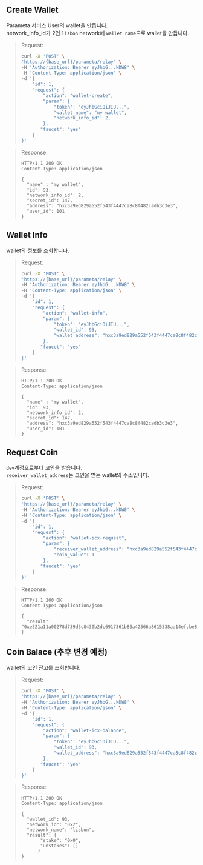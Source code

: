 ## Create Wallet

Parameta 서비스 User의 wallet을 만듭니다.  
network_info_id가 2인 `lisbon` network에 `wallet name`으로 wallet을 만듭니다.

> Request:
>
> ```bash
> curl -X 'POST' \
> 'https://{base_url}/parameta/relay' \
> -H 'Authorization: Bearer eyJhbG...kDW8' \
> -H 'Content-Type: application/json' \
> -d '{
>     "id": 1,
>     "request": {
>         "action": "wallet-create",
>         "param": {
>             "token": "eyJhbGciOiJIU...",
>             "wallet_name": "my wallet",
>             "network_info_id": 2,
>         },
>        "faucet": "yes"
>     }
> }'
> ```

> Response:
>
> ```http
> HTTP/1.1 200 OK
> Content-Type: application/json
>
> {
>   "name" : "my wallet",
>   "id": 93,
>   "network_info_id": 2,
>   "secret_id": 147,
>   "address": "hxc3a9ed829a552f543f4447ca8c8f482cadb3d3e3",
>   "user_id": 101
> }
> ```

## Wallet Info

wallet의 정보를 조회합니다.

> Request:
>
> ```bash
> curl -X 'POST' \
> 'https://{base_url}/parameta/relay' \
> -H 'Authorization: Bearer eyJhbG...kDW8' \
> -H 'Content-Type: application/json' \
> -d '{
>     "id": 1,
>     "request": {
>         "action": "wallet-info",
>         "param": {
>             "token": "eyJhbGciOiJIU...",
>             "wallet_id": 93,
>             "wallet_address": "hxc3a9ed829a552f543f4447ca8c8f482cadb3d3e3",
>         },
>        "faucet": "yes"
>     }
> }'
> ```

> Response:
>
> ```http
> HTTP/1.1 200 OK
> Content-Type: application/json
>
> {
>   "name" : "my wallet",
>   "id": 93,
>   "network_info_id": 2,
>   "secret_id": 147,
>   "address": "hxc3a9ed829a552f543f4447ca8c8f482cadb3d3e3",
>   "user_id": 101
> }
> ```

## Request Coin

`dev`계정으로부터 코인을 받습니다.  
`receiver_wallet_address`는 코인을 받는 wallet의 주소입니다.

> Request:
>
> ```bash
> curl -X 'POST' \
> 'https://{base_url}/parameta/relay' \
> -H 'Authorization: Bearer eyJhbG...kDW8' \
> -H 'Content-Type: application/json' \
> -d '{
>     "id": 1,
>     "request": {
>         "action": "wallet-icx-request",
>         "param": {
>             "receiver_wallet_address": "hxc3a9ed829a552f543f4447ca8c8f482cadb3d3e3",
>             "coin_value": 1
>         },
>        "faucet": "yes"
>     }
> }'
> ```

> Response:
>
> ```http
> HTTP/1.1 200 OK
> Content-Type: application/json
>
> {
>   "result": "0xe321a11a00278d739d3c8430b2dc6917361b86a42566a8615338aa14efcbe806"
> }
> ```

## Coin Balace (추후 변경 예정)

wallet의 코인 잔고를 조회합니다.

> Request:
>
> ```bash
> curl -X 'POST' \
> 'https://{base_url}/parameta/relay' \
> -H 'Authorization: Bearer eyJhbG...kDW8' \
> -H 'Content-Type: application/json' \
> -d '{
>     "id": 1,
>     "request": {
>         "action": "wallet-icx-balance",
>         "param": {
>             "token": "eyJhbGciOiJIU...",
>             "wallet_id": 93,
>             "wallet_address": "hxc3a9ed829a552f543f4447ca8c8f482cadb3d3e3",
>         },
>        "faucet": "yes"
>     }
> }'
> ```

> Response:
>
> ```http
> HTTP/1.1 200 OK
> Content-Type: application/json
>
> {
>   "wallet_id": 93,
>   "network_id": "0x2",
>   "network_name": "lisbon",
>   "result": {
>        "stake": "0x0",
>        "unstakes": []
>       }
> }
> ```

<br />
